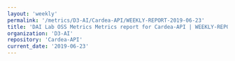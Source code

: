 ```yaml
---
layout: 'weekly'
permalink: '/metrics/D3-AI/Cardea-API/WEEKLY-REPORT-2019-06-23'
title: 'DAI Lab OSS Metrics Metrics report for Cardea-API | WEEKLY-REPORT-2019-06-23'
organization: 'D3-AI'
repository: 'Cardea-API'
current_date: '2019-06-23'
---
```

